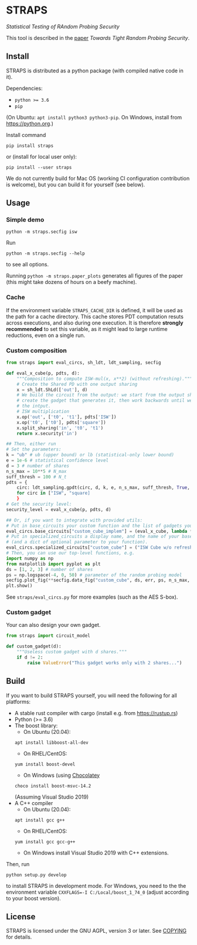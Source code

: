 # STRAPS

*Statistical Testing of RAndom Probing Security*

This tool is described in the [paper](https://epring.iacr.org/2021/TODO)
*Towards Tight Random Probing Security*.

## Install

STRAPS is distributed as a python package (with compiled native code in it).

Dependencies:

* `python >= 3.6`
* `pip`

(On Ubuntu: `apt install python3 python3-pip`. On Windows, install from <https://python.org>.)


Install command
```
pip install straps
```
or (install for local user only):
```
pip install --user straps
```

We do not currently build for Mac OS (working CI configuration contribution is
welcome), but you can build it for yourself (see below).

## Usage

### Simple demo

```
python -m straps.secfig isw
```

Run
```
python -m straps.secfig --help
```
to see all options.

Running `python -m straps.paper_plots` generates all figures of the paper (this
might take dozens of hours on a beefy machine).

### Cache

If the environment variable `STRAPS_CACHE_DIR` is defined, it will be used as
the path for a cache directory. This cache stores PDT computation resuts across
executions, and also during one execution.
It is therefore **strongly recommended** to set this variable, as it might lead
to large runtime reductions, even on a single run.

### Custom composition

```python
from straps import eval_circs, sh_ldt, ldt_sampling, secfig

def eval_x_cube(p, pdts, d):
    """Composition to compute ISW-mul(x, x**2) (without refreshing)."""
    # Create the Shared PD with one output sharing
    x = sh_ldt.ShLd(['out'], d)
    # We build the circuit from the output: we start from the output sharing,
    # create the gadget that generates it, then work backwards until we reach
    # the intput.
    # ISW multiplication
    x.op('out', ['t0', 't1'], pdts['ISW'])
    x.op('t0', ['t0'], pdts['square'])
    x.split_sharing('in', 't0', 't1')
    return x.security('in')

## Then, either run
# Set the parameters:
k = "ub" # ub (upper bound) or lb (statistical-only lower bound)
e = 1e-6 # statistical confidence level
d = 3 # number of shares
n_s_max = 10**5 # N_max
suff_thresh = 100 # N_t
pdts = {
    circ: ldt_sampling.gpdt(circ, d, k, e, n_s_max, suff_thresh, True, False).instantiate(p)
    for circ in ["ISW", "square]
    }
# Get the security level:
security_level = eval_x_cube(p, pdts, d)

## Or, if you want to integrate with provided utils:
# Put in base_circuits your custom function and the list of gadgets you use
eval_circs.base_circuits["custom_cube_implem"] = (eval_x_cube, lambda **kwargs: ['ISW', 'square'])
# Put in specialized_circuits a display name, and the name of your base_circuits entry
# (and a dict of optional parameter to your function).
eval_circs.specialized_circuits["custom_cube"] = ("ISW Cube w/o refresh", "custom_cube_implem", {})
# Then, you can use our top-level functions, e.g.
import numpy as np
from matplotlib import pyplot as plt
ds = [1, 2, 3] # number of shares
ps = np.logspace(-4, 0, 50) # parameter of the random probing model
secfig.plot_fig(**secfig.data_fig("custom_cube", ds, err, ps, n_s_max, suff_thresh))
plt.show()
```

See `straps/eval_circs.py` for more examples (such as the AES S-box).

### Custom gadget

Your can also design your own gadget.
```python
from straps import circuit_model

def custom_gadget(d):
    """Useless custom gadget with d shares."""
    if d != 2:
        raise ValueError("This gadget works only with 2 shares...")
```

## Build

If you want to build STRAPS yourself, you will need the following for all platforms:

* A stable rust compiler with cargo (install e.g. from <https://rustup.rs>)
* Python (>= 3.6)
* The boost library:
    * On Ubuntu (20.04):
    ```
    apt install libboost-all-dev
    ```
    * On RHEL/CentOS:
    ```
    yum install boost-devel
    ```
    * On Windows (using [Chocolatey](https://chocolatey.org)
    ```
    choco install boost-msvc-14.2
    ```
    (Assuming Visual Studio 2019)
* A C++ compiler
    * On Ubuntu (20.04):
    ```
    apt install gcc g++
    ```
    * On RHEL/CentOS:
    ```
    yum install gcc gcc-g++
    ```
    * On Windows install Visual Studio 2019 with C++ extensions.


Then, run
```
python setup.py develop
```
to install STRAPS in development mode.
For Windows, you need to the the environment variable
`CXXFLAGS=-I C:/Local/boost_1_74_0` (adjust according to your boost version).

## License

STRAPS is licensed under the GNU AGPL, version 3 or later.
See [COPYING](COPYING) for details.

